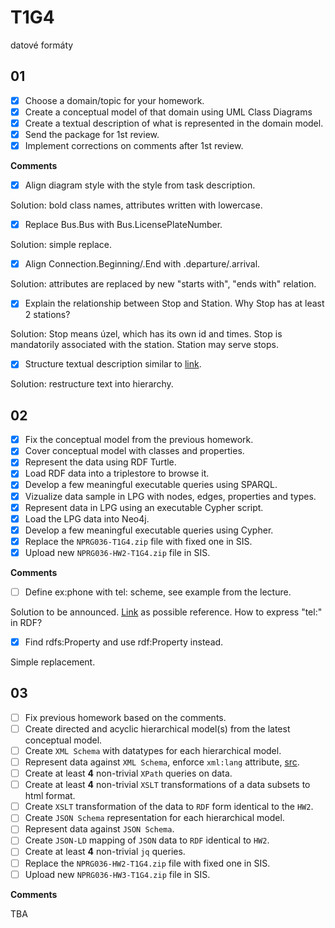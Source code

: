 # T1G4

datové formáty

## 01

- [x] Choose a domain/topic for your homework.
- [x] Create a conceptual model of that domain using UML Class Diagrams
- [x] Create a textual description of what is represented in the domain model.
- [x] Send the package for 1st review.
- [x] Implement corrections on comments after 1st review.

**Comments**

- [x] Align diagram style with the style from task description.

Solution: bold class names, attributes written with lowercase.

- [x] Replace Bus.Bus with Bus.LicensePlateNumber.

Solution: simple replace.

- [x] Align Connection.Beginning/.End with .departure/.arrival.

Solution: attributes are replaced by new "starts with", "ends with" relation.

- [x] Explain the relationship between Stop and Station. Why Stop has at least 2 stations?

Solution: Stop means úzel, which has its own id and times. Stop is mandatorily
associated with the station. Station may serve stops.

- [x] Structure textual description similar to [link](https://ofn.gov.cz/rozhraní-katalogů-otevřených-dat/2021-01-11/#třída-katalog).

Solution: restructure text into hierarchy.

## 02

- [x] Fix the conceptual model from the previous homework.
- [x] Cover conceptual model with classes and properties.
- [x] Represent the data using RDF Turtle.
- [x] Load RDF data into a triplestore to browse it.
- [x] Develop a few meaningful executable queries using SPARQL.
- [x] Vizualize data sample in LPG with nodes, edges, properties and types.
- [x] Represent data in LPG using an executable Cypher script.
- [x] Load the LPG data into Neo4j.
- [x] Develop a few meaningful executable queries using Cypher.
- [x] Replace the `NPRG036-T1G4.zip` file with fixed one in SIS.
- [x] Upload new `NPRG036-HW2-T1G4.zip` file in SIS.

**Comments**

- [ ] Define ex:phone with tel: scheme, see example from the lecture.

Solution to be announced.
[Link](https://stackoverflow.com/questions/1009181/url-scheme-for-phone-call)
as possible reference. How to express "tel:" in RDF?

- [x] Find rdfs:Property and use rdf:Property instead.

Simple replacement.

## 03

- [ ] Fix previous homework based on the comments.
- [ ] Create directed and acyclic hierarchical model(s) from the latest conceptual model.
- [ ] Create `XML Schema` with datatypes for each hierarchical model.
- [ ] Represent data against `XML Schema`, enforce `xml:lang` attribute, [src](https://stackoverflow.com/q/7502382/3623646).
- [ ] Create at least **4** non-trivial `XPath` queries on data.
- [ ] Create at least **4** non-trivial `XSLT` transformations of a data subsets to html format.
- [ ] Create `XSLT` transformation of the data to `RDF` form identical to the `HW2`.
- [ ] Create `JSON Schema` representation for each hierarchical model.
- [ ] Represent data against `JSON Schema`.
- [ ] Create `JSON-LD` mapping of `JSON` data to `RDF` identical to `HW2`.
- [ ] Create at least **4** non-trivial `jq` queries.
- [ ] Replace the `NPRG036-HW2-T1G4.zip` file with fixed one in SIS.
- [ ] Upload new `NPRG036-HW3-T1G4.zip` file in SIS.

**Comments**

TBA
